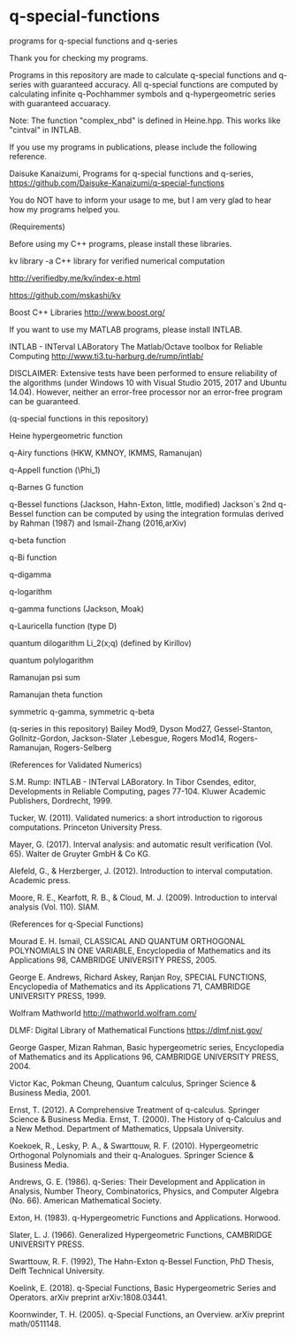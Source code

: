 # q-special-functions

programs for q-special functions and q-series

Thank you for checking my programs.

Programs in this repository are made to calculate q-special functions and q-series with guaranteed accuracy. All q-special functions are computed by calculating infinite q-Pochhammer symbols and q-hypergeometric series with guaranteed accuaracy. 

Note: The function "complex_nbd" is defined in Heine.hpp. This works like "cintval" in INTLAB.

If you use my programs in publications, please include the following reference.

Daisuke Kanaizumi, Programs for q-special functions and q-series,
https://github.com/Daisuke-Kanaizumi/q-special-functions

You do NOT have to inform your usage to me, but I am very glad to hear how my programs helped you.

(Requirements)

Before using my C++ programs, please install these libraries.

kv library -a C++ library for verified numerical computation 

http://verifiedby.me/kv/index-e.html

https://github.com/mskashi/kv

Boost C++ Libraries http://www.boost.org/

If you want to use my MATLAB programs, please install INTLAB.

INTLAB - INTerval LABoratory
The Matlab/Octave toolbox for Reliable Computing
http://www.ti3.tu-harburg.de/rump/intlab/

DISCLAIMER: Extensive tests have been performed to ensure reliability of the algorithms (under Windows 10 with Visual Studio 2015, 2017 and Ubuntu 14.04). However, neither an error-free processor nor an error-free program can be guaranteed.

(q-special functions in this repository)

Heine hypergeometric function

q-Airy functions (HKW, KMNOY, IKMMS, Ramanujan)

q-Appell function (\Phi_1)

q-Barnes G function

q-Bessel functions (Jackson, Hahn-Exton, little, modified)
Jackson`s 2nd q-Bessel function can be computed by using the integration formulas derived by Rahman (1987) and Ismail-Zhang (2016,arXiv)

q-beta function

q-Bi function 

q-digamma

q-logarithm

q-gamma functions (Jackson, Moak)

q-Lauricella function (type D)

quantum dilogarithm Li_2(x;q) (defined by Kirillov)

quantum polylogarithm

Ramanujan psi sum

Ramanujan theta function

symmetric q-gamma, symmetric q-beta

(q-series in this repository)
Bailey Mod9, Dyson Mod27, Gessel-Stanton, Gollnitz-Gordon, Jackson-Slater ,Lebesgue, Rogers Mod14, Rogers-Ramanujan, Rogers-Selberg

(References for Validated Numerics)

S.M. Rump: INTLAB - INTerval LABoratory. 
In Tibor Csendes, editor, Developments in Reliable Computing, pages 77-104. 
Kluwer Academic Publishers, Dordrecht, 1999.

Tucker, W. (2011). Validated numerics: a short introduction to rigorous
computations. Princeton University Press.

Mayer, G. (2017). Interval analysis: and automatic result verification (Vol. 65).
Walter de Gruyter GmbH & Co KG.

Alefeld, G., & Herzberger, J. (2012). Introduction to interval computation.
Academic press.

Moore, R. E., Kearfott, R. B., & Cloud, M. J. (2009). Introduction to interval
analysis (Vol. 110). SIAM.

(References for q-Special Functions)

Mourad E. H. Ismail,
CLASSICAL AND QUANTUM ORTHOGONAL POLYNOMIALS IN ONE VARIABLE,
Encyclopedia of Mathematics and its Applications 98,
CAMBRIDGE UNIVERSITY PRESS, 2005.

George E. Andrews, Richard Askey, Ranjan Roy,
SPECIAL FUNCTIONS,
Encyclopedia of Mathematics and its Applications 71,
CAMBRIDGE UNIVERSITY PRESS, 1999.

Wolfram Mathworld http://mathworld.wolfram.com/

DLMF: Digital Library of Mathematical Functions https://dlmf.nist.gov/

George Gasper, Mizan Rahman,
Basic hypergeometric series,
Encyclopedia of Mathematics and its Applications 96,
CAMBRIDGE UNIVERSITY PRESS, 2004.

Victor Kac, Pokman Cheung,
Quantum calculus,
Springer Science & Business Media, 2001.

Ernst, T. (2012). A Comprehensive Treatment of q-calculus. Springer
Science & Business Media.
Ernst, T. (2000). The History of q-Calculus and a New Method. Department
of Mathematics, Uppsala University.

Koekoek, R., Lesky, P. A., & Swarttouw, R. F. (2010). Hypergeometric
Orthogonal Polynomials and their q-Analogues. Springer Science & Business
Media.

Andrews, G. E. (1986). q-Series: Their Development and Application in
Analysis, Number Theory, Combinatorics, Physics, and Computer Algebra
(No. 66). American Mathematical Society.

Exton, H. (1983). q-Hypergeometric Functions and Applications. Horwood.

Slater, L. J. (1966). Generalized Hypergeometric Functions, CAMBRIDGE UNIVERSITY PRESS.

Swarttouw, R. F. (1992), The Hahn-Exton q-Bessel Function, PhD Thesis,
Delft Technical University.

Koelink, E. (2018). q-Special Functions, Basic Hypergeometric Series and
Operators. arXiv preprint arXiv:1808.03441.

Koornwinder, T. H. (2005). q-Special Functions, an Overview. arXiv preprint
math/0511148.
